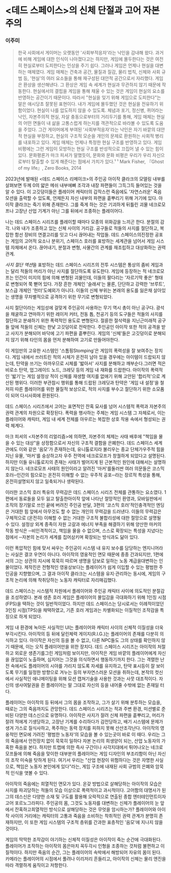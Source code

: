 # <데드 스페이스>의 신체 단절과 고어 자본주의

### 이주미

> 한국 사회에서 게이머는 오랫동안 '사회부적응자'라는 낙인을 감내해 왔다. 과거에 비해 게임에 대한 인식이 나아졌다고는 하지만, 게임에 몰두한다는 것은 여전히 현실로부터 도피한다는 인상을 주기 쉽다. 그러나 게임은 언제나 현실을 대변하는 매체였다. 게임 매체는 건축과 공간, 물질과 질감, 물리 법칙, 신체와 사회 규범 등, '현실'의 여러 요소들을 통해 재구성된 대안적 공간으로서 자리했다. 게임은 환상을 생산해낸다. 그 환상은 게임 속 세계가 현실과 무관하지 않기 때문에 작동한다. 현실에서의 결핍을 게임을 통해 채울 수 있는 것은 게임이 현실의 요소를 반영하는 공간이기 때문이다. 따라서 "현실을 잊기 위해 게임으로 도피한다"는 말은 애시당초 잘못된 표현이다. 내가 게임에 몰두했던 것은 현실을 전유하기 위함이었다. 현실이 나를 압도하지 않을 수 있도록. 체념과 포기, 정신병, 퀴어라는 낙인, 자본주의적 현실, 자살 충동으로부터의 거리두기를 통해, 게임 매체는 현실의 어떤 면들이 내 삶을 고통스럽게 하는지를 객관적으로 바라볼 수 있도록 도움을 주었다. 그간 게이머에게 부여된 '사회부적응자'라는 낙인은 자기 바깥의 대안적 현실을 부정하고, 현실의 구조적 모순을 개인의 문제로 환원하는 사회적 병리를 내포하고 있다. 게임 매체는 언제나 특정한 현실 구조를 반영하고 있다. 게임 비평에는 그런 게임이 모방하는 현실 구조를 반성적으로 끄집어 낼 수 있는 힘이 있다. 문화평론가 마크 피셔가 말했듯이, 문화와 문화 비평은 우리가 우리 자신으로부터 탈출할 수 있게 해준다는 점에서 가치가 있다.¹
> ¹ Mark Fisher, 『Ghost of my life』, Zero Books, 2014


2023년에 발매된 <데드 스페이스 리메이크>의 주인공 아이작 클라크의 모델링 내부를 살펴보면
두께 0의 얇은 메쉬 내부에뼈 조각과 내장 파편들이 그득그득 들어있는 것을 알 수 있다.
이 고깃덩이들은 플레이어 캐릭터의 갑작스런 죽음에도 '자연스러운' 죽음 모션을 출력할 수 있도록, 언제든지 자신 내부의 파편을 흩뿌리기 위해 거기에 있다. 아이작 클라크는 죽기 위해 존재한다. 그를 죽게 하는 것은 기괴하게 뒤틀린 괴물 네크로모프나 고장난 산업 기계가 아닌 그를 뒤에서 조종하는 플레이어다.

나는 데드 스페이스 시리즈를 플레이할 때마다 모종의 위화감을 느끼곤 한다. 분절의 감각. 나와 내가 조종하고 있는 신체 사이의 거리감. 공구들로 적들의 사지를 절단하고, 복잡한 함선 장비의 연결고리를 잇고 다시 끊어내는 작업들. 데드 스페이스의진정한 공포는 게임의 고어적 요소나 분위기, 스페이스 호러를 표방하는 세계관을 넘어서 게임 시스템 자체에서 온다. 끊어내기, 분절과 변형, 사물간의 관계를 재조립하고 대상화하는 권력 관계.

*사지 절단 액션*을 표방하는 데드 스페이스 시리즈의 전투 시스템은 통상의 좀비 게임과는 달리 적들의 머리가 아닌 사지를 절단하도록 유도한다. 게임에 등장하는 적 네크로모프는 인간이 미지의 힘에 의해 변형된 괴물인데, 이들의 팔다리는 '자르기딱 좋은' 형태로 변형되어 쭉 뻗어 있다. 가장 흔한 개체인 '슬래셔'는 물론, 단단하고 강력한 '브루트', 보스급 개체인 '헌터'도예외가 아니다. 이들의 신체 부위는 본래의 용도를 잃은채 살아있는 생명을 무차별적으로 공격하기 위한 무기로 변형되었다.

사지 절단이라는 게임성에 걸맞게 주인공이 사용하는 무기 역시 총이 아닌 공구다. 광석을 채굴하고 연마하기 위한 레이저 커터, 전동 톱, 천공기 등의 도구들은 적들의 사지를 절단하고 분쇄하기 위한 폭력적인 용도로 변형된다. 절륜한 절삭력을 지닌근미래적 공구들 앞에 적들의 신체는 한낯 고깃덩이로 전락한다. 주인공인 아이작 또한 적의 공격을 받고 사지가 분해되어 바닥에 고기 파편을 흩뿌린다. 게임의 '신체'들은 고깃덩이로 분해되지 않기 위해 타인의 몸을 먼저 분해하여 고기로 만들어야한다.

이 게임만의 고유한 시스템인 '스톰핑Stomping'은 게임의 폭력성을 잘 보여주는 장치다. 게임 내에서 쓰러트린 적의 시체가 온전히 남아 있을 경우에는 아이템이 드랍되지 않는데, 탄약을 쓰기는 아까우므로 시체를 '밟아서' 사지를 분해하고 깨부순다.그러면 적은 비로소 탄약, 업그레이드 노드, 크레딧 등의 게임 내 재화를 드랍한다. 아이작의 폭력적인 '밟기'는 게임 설정상 적이 신체를 재생할 여지를 없애기 위해 고안된 '합리적'으로 계산된 행위다. 이러한 부관참시 행위를 통해 드랍된 크레딧과 탄약은 '게임 내 설정'을 철저히 따른 플레이어를 위한 물질적 보상으로, 적의 사지를 부수고 절단하기 위한 소모품이 되어 다시사회에 환원된다.

데드 스페이스 시리즈에서 고어는 표면적인 잔혹 묘사를 넘어 시스템적 폭력과 자본주의 권력 관계의 차원으로 확장된다. 폭력을 행사하는 주체는 게임 시스템 그 자체로서, 이는 플레이어와 캐릭터, 게임 내 세계 전체를 아우르는 복잡한 상호 작용 속에서 형성되는 권력 체계다.

마크 피셔의 <자본주의 리얼리즘>에 의하면, 자본주의 체제는 사태 배후에 "책임을 물을 수 있는 대상"을 상정함으로서 자신의 구조적 결함을 은폐한다. 데드 스페이스 세계관에도 이와 같은 '음모'가 존재하는데, 유니톨로지라 불리우는 종교 단체가우주적 힘을 지닌 유물, '마커'를 숭상하고자 우주 전역에 네크로모프가 창궐하게 되었다고 설명된다. 하지만 이들 유니톨로지의 존재는 사태가 벌어지게 된 근본적인 원인에 대해서는 설명하지 않는다. 네크로모프 사태의 원인이라고 알려진 '마커'를둘러싼 여러 의문들은 코스믹 호러─인간의 힘으로는 온전히 이해할 수 없는 우주적 공포─라는 장르적 특성을 통해, 온전히설명되지 않고 일축되거나 생략된다.

이러한 코스믹 호러 특유의 무력감은 데드 스페이스 시리즈 전체를 관통하는 요소였다. 1편에서 동료들을 모두 잃고 탈출한아이작 앞에 나타난 절망적인 환영과, 모바일판에서 조직의 장기말로 쓰인 끝에 버려진 주인공 반달, 3편의 '코스믹 호러'적인충격적인 엔딩은 거대한 힘 앞에서 아무것도 할 수 없는 개인의 무력감을 드러낸다. 이들의 무력감은 구체적으로 (온전히) 이해할 수 없는 거대한 구조적 불합리성에 대한 절망으로 설명될 수 있다. 설정상 외계 종족이 자원 고갈과 에너지 부족을 해결하기 위해 양산한 마커의 작동 방식은﻿ ─비인격적이고, 책임을 물을 수 없으며, 스스로 확장되는 특성을 지녔다는 점에서﻿ ─자본의 논리가 세계를 집어삼키며 확장되는 방식과도 닮아 있다.

이런 폭압적인 힘에 맞서 싸우는 주인공이 시스템 내 유지 보수를 담당하는 엔지니어라는 사실은 결코 우연이 아니다. 아이작의 영웅적인 면모 때문에 종종 간과되지만, 1편에서의 그는 상관의 지시에 묵묵히 따르며 생명을 담보로 일하는 노동 계급을대변하는 인물이었다. 제작진은 전형적인 영웅상보다는 플레이어가 쉽게 이입할 수 있는 평범한 주인공을 지향했으며, 그 결과 아이작 클라크는 시스템을 유지·관리하는 동시에, 게임의 구조적 논리에 의해 착취당하는 노동자 캐릭터로 자리매김했다.

데드 스페이스는 시스템적 차원에서 플레이어와 주인공 캐릭터 사이에 의도적인 분절감을 조성하였다. 본래 생존 호러 게임은 플레이어의 몰입감을 극대화하기 위해 1인칭 시점(FPS)을 택하는 것이 일반적이었다. 하지만 데드 스페이스는 당시로서는 이례적이었던 3인칭 시점(TPS)을 채택하였고, 기존 호러 게임과는 차별화되는 이질적인 조작감을 특징으로 하게 되었다.

게임 내 환경에 녹아든 사실적인 UI는 플레이어와 캐릭터 사이의 신체적 이질성을 더욱 부각시킨다. 아이작의 등 뒤에 달린체력 게이지(R.I.G.)는 플레이어의 존재를 다분히 의식하고 있다. 아이작은 자신의 등을 볼 수 없고, 다른 NPC들도 그의 상태를 확인하지 않기 때문에, 이는 오직 플레이어만을 위한 장치다. 데드 스페이스 시리즈는 아이작의 처절하고 외로운 생존기를그린 게임처럼 보이지만, 아이작은 게임 바깥의 플레이어에게 자신을 끊임없이 노출하며, 심지어는 그것을 의식하면서 행동하기까지 한다. 그는 격렬한 난전 속에서도 플레이어의 시야를 가리지 않도록 자세를 유지하고, 탄약 표시등이 잘 보이도록 무기를 일정한 방향으로 겨누는 등의 부자연스러운 모션을 취하는데, 본작의 컷신에서 사실적인 애니메이팅을 위해 모션 캡쳐기술을 사용한 것과는 사뭇 대조적이다. 자신의 생사여탈권을 쥔 플레이어는 말 그대로 자신의 등을 내어줄 수밖에 없는 존재일 터다.

플레이어는 아이작의 등 뒤에서 그의 몸을 조작하고, 그가 살기 위해 분투하는 모습을, 때로는 그의 죽음까지도 관망한다.
데드 스페이스 시리즈는 적과 주변 환경, 미션별로 준비된 다양한 데스신으로 유명하다. 아이작은 사지가 잘려 신체 파편을 흩뿌리고, 머리가 잘려 적에게 기생당하고, 고장난 기계를 수리하다가 감전당하고, 배기 시스템에 문제가 생겨 가스로 질식사하고, 폭주하는 동력 장치를 피하지 못해 산산조각난다. 아이작의 영웅적인 면모에 가려진 '평범한 노동자'의 모습을 볼 수 있는곳이 바로 이 때다. 우리는 그의 죽음에서 안전장치 없이 묵묵히 일하다 자본 논리의 희생양이 되는, 산업 노동자의 가혹한 죽음을 본다. 하지만 트랩에 의한 즉사 구간이나 사각지대에서 튀어나오는 네크로모프들에 의해 죽음을 맞이한 대부분의 플레이어는 게임 디자인의 부조리함이 아닌 자신의 조작 미숙을 탓하게 된다. 여기서 우리는 "산업 현장이 위험하다는 것은 자명한 사실으로, 책임은 노동자 본인에게 있다"라는, 게임 구조에 내재된 사회 규범의 은폐와 암묵적 인식을 엿볼 수 있다.

아이작의 죽음에는 희열적인 면모가 있다. 온갖 방법으로 살해당하는 아이작의 모습은 사지를 파괴당하는 적들의 모습 이상으로 폭력적이고 과시적이다. 고어함의 대명사가 된 그의 데스신은 다양한 소재 및 구도를 활용해 오락적으로 연출된 종합 엔터테인먼트이자 고어 포르노그라피다. 주인공의 몸, 그것도 노동자를 대변하는 신체가 플레이어의 눈 앞에서 잔혹하고희열적인 방식으로 살해당하는 것은 무엇을 암시하는가? 플레이어와 아이작 사이의 거리에는 캐릭터의 고통과 죽음을 소비하는 착취적인 권력 관계가 분명히 존재하지만, 이 또한 게임 시스템의 구조적 층위를 간과한 표층적인 '음모'에 지나지 않을것이다.

게임의 딱딱한 조작감이 야기하는 신체적 이질성은 아이작이 죽는 순간에 극대화된다. 플레이어가 조작하는 아이작의 몸은마치 꼭두각시 인형을 조종하는 것처럼 불편하고 이질적이다. 하지만 죽음의 순간, 그는 플레이어의 속박에서 해방되어 자유의 몸이 된다. 카메라는 플레이어의 시점에서 풀려나 이리저리 흔들리고, 아이작의 신체는 물리 엔진을 따라 격렬하게 움직이고 저항한다.
